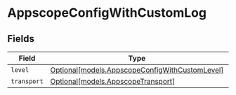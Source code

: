# AppscopeConfigWithCustomLog


## Fields

| Field                                                                                        | Type                                                                                         | Required                                                                                     | Description                                                                                  |
| -------------------------------------------------------------------------------------------- | -------------------------------------------------------------------------------------------- | -------------------------------------------------------------------------------------------- | -------------------------------------------------------------------------------------------- |
| `level`                                                                                      | [Optional[models.AppscopeConfigWithCustomLevel]](../models/appscopeconfigwithcustomlevel.md) | :heavy_minus_sign:                                                                           | N/A                                                                                          |
| `transport`                                                                                  | [Optional[models.AppscopeTransport]](../models/appscopetransport.md)                         | :heavy_minus_sign:                                                                           | N/A                                                                                          |